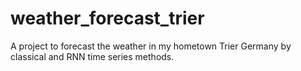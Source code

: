 # weather_forecast_trier
 A project to forecast the weather in my hometown Trier Germany by classical and RNN time series methods.
